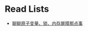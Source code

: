 # Read Lists

* [聊聊原子变量、锁、内存屏障那点事](https://www.0xffffff.org/2017/02/21/40-atomic-variable-mutex-and-memory-barrier/)